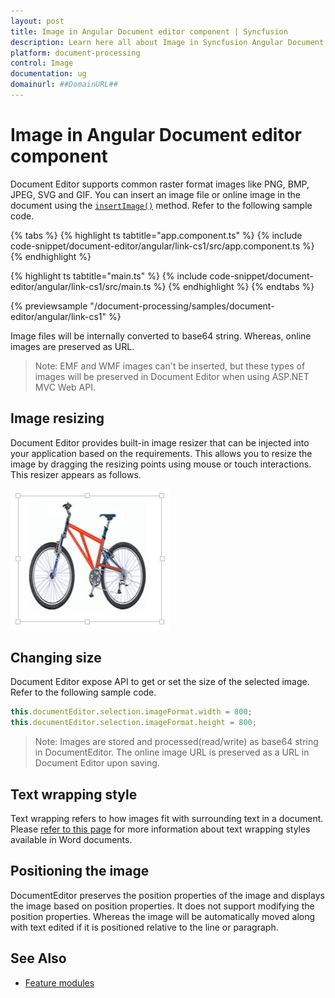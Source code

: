 ```yaml
---
layout: post
title: Image in Angular Document editor component | Syncfusion
description: Learn here all about Image in Syncfusion Angular Document editor component of Syncfusion Essential JS 2 and more.
platform: document-processing
control: Image 
documentation: ug
domainurl: ##DomainURL##
---
```


# Image in Angular Document editor component

Document Editor supports common raster format images like PNG, BMP, JPEG, SVG and GIF. You can insert an image file or online image in the document using the [`insertImage()`](https://ej2.syncfusion.com/angular/documentation/api/document-editor/editor/#insertimage/) method. Refer to the following sample code.

{% tabs %}
{% highlight ts tabtitle="app.component.ts" %}
{% include code-snippet/document-editor/angular/link-cs1/src/app.component.ts %}
{% endhighlight %}

{% highlight ts tabtitle="main.ts" %}
{% include code-snippet/document-editor/angular/link-cs1/src/main.ts %}
{% endhighlight %}
{% endtabs %}
  
{% previewsample "/document-processing/samples/document-editor/angular/link-cs1" %}

Image files will be internally converted to base64 string. Whereas, online images are preserved as URL.

>Note: EMF and WMF images can't be inserted, but these types of images will be preserved in Document Editor when using ASP.NET MVC Web API.

## Image resizing

Document Editor provides built-in image resizer that can be injected into your application based on the requirements. This allows you to resize the image by dragging the resizing points using mouse or touch interactions. This resizer appears as follows.

![Image](images/image.png)

## Changing size

Document Editor expose API to get or set the size of the selected image. Refer to the following sample code.

```typescript
this.documentEditor.selection.imageFormat.width = 800;
this.documentEditor.selection.imageFormat.height = 800;
```

>Note: Images are stored and processed(read/write) as base64 string in DocumentEditor. The online image URL is preserved as a URL in Document Editor upon saving.

## Text wrapping style

Text wrapping refers to how images fit with surrounding text in a document. Please [refer to this page](./text-wrapping-style) for more information about text wrapping styles available in Word documents.

## Positioning the image

DocumentEditor preserves the position properties of the image and displays the image based on position properties. It does not support modifying the position properties. Whereas the image will be automatically moved along with text edited if it is positioned relative to the line or paragraph.

## See Also

* [Feature modules](./feature-module)
